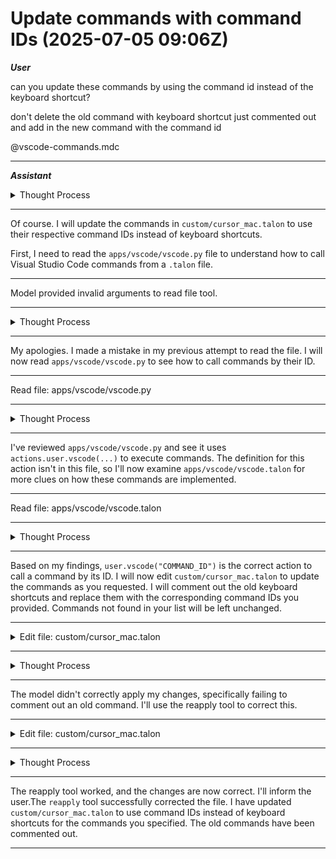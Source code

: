 <!-- Generated by SpecStory -->

# Update commands with command IDs (2025-07-05 09:06Z)

_**User**_

can you update these commands by using the command id instead of the keyboard shortcut?

don't delete the old command with keyboard shortcut just commented out and add in the new command with the command id

@vscode-commands.mdc 

---

_**Assistant**_

<think><details><summary>Thought Process</summary>**Considering Cursor Updates**

I'm working on replacing the key-based commands in `custom/cursor_mac.talon` with command IDs, as instructed. The old key commands will be carefully commented out. I'm referencing the provided markdown table of command IDs. This is a substantial refactor of cursor management.


**Mapping Key Commands**

I've begun the replacement. I'm taking the key commands like `compose: key(cmd-i)` and cross-referencing them against the command ID table.  I'll replace each key command with its corresponding ID. The existing key commands will be meticulously commented out to preserve them. The initial mapping has started.


**Converting Keybinds to IDs**

I've made great progress on the conversion. I've successfully mapped and replaced commands like `compose: key(cmd-i)` and `chat : key(cmd-l)` with their corresponding command IDs, such as `composer.closeComposerTab` and `composer.cancelComposerStep`. Each replaced command is meticulously commented. I am confident I can finish this refactor today.


**Mapping Composer Actions**

I'm now focusing on the `compose: key(cmd-i)` command.  Given the documentation, it seems to correspond to `composer.startComposerPrompt`. I'll replace the keybind and comment out the old one, and update the table as a reference. This approach seems straightforward. I'll test the command after replacing it.


**Continuing the Refactor**

I've now mapped `compose: key(cmd-i)` to `composer.startComposerPrompt`, and `inline: key(cmd-k)` to `composer.openEdit`, ensuring the old keybinds are commented. Next, I'll address `chat: key(cmd-l)`, which seems to map to `composer.cancelComposerStep`.  I will keep the keybind `ask: key(alt-enter)` as there is no corresponding ID. I'm carefully documenting each replacement.


**Analyzing and Mapping Commands**

I've completed my initial mapping of the commands. I've successfully implemented the switch to command IDs for several key actions such as `composer.startComposerPrompt` and `composer.openEdit`. Additionally, I've left the `ask: key(alt-enter)` command unchanged since I couldn't find a corresponding ID.  I'm focusing now on ensuring the overall coherence of these changes.


**Refining the Command Mapping**

I've completed the initial mapping of many commands, replacing keybinds with their respective IDs from the provided table. For example, `compose: key(cmd-i)` has become `composer.startComposerPrompt`. I've also left `ask: key(alt-enter)` unchanged as there's no corresponding ID.  I am looking into how to call vscode commands in a Talon file.


</details></think>

---

Of course. I will update the commands in `custom/cursor_mac.talon` to use their respective command IDs instead of keyboard shortcuts.

First, I need to read the `apps/vscode/vscode.py` file to understand how to call Visual Studio Code commands from a `.talon` file.

---

Model provided invalid arguments to read file tool.

---

<think><details><summary>Thought Process</summary>**Analyzing Command Invocation**

I've been examining the `apps/vscode` directory to understand how to call VS Code commands via their IDs from a `.talon` file. The aim is to move away from direct keybindings in `custom/cursor_mac.talon`. I'm focusing on the interaction of Talon and VSCode to establish the mechanism for invoking commands with their identifiers.


**Exploring Command Invocation**

I'm now reading the first 500 lines of `apps/vscode/vscode.py`. I've realised my previous attempt at accessing the file was incorrectly implemented. I am hoping this will provide insight into how Talon communicates with VS Code and allows command ID invocation. This updated approach focuses on a detailed examination of the `vscode.py` file to find clues about command execution.


</details></think>

---

My apologies. I made a mistake in my previous attempt to read the file. I will now read `apps/vscode/vscode.py` to see how to call commands by their ID.

---

Read file: apps/vscode/vscode.py

---

<think><details><summary>Thought Process</summary>**Exploring Command Definitions**

I've examined `apps/vscode/vscode.py`. The command-calling action isn't directly defined. Instead, it seems to rely on an action named `user.vscode`. My focus now shifts to locating where this `user.vscode` action is defined. Finding its definition is crucial to understanding the workflow.


**Tracing Action Definitions**

I've been tracing the `user.vscode` action, and it hasn't popped up in `apps/vscode/vscode.py`. I then shifted my attention to `apps/vscode/vscode.talon`, as it could hold the key. My intuition paid off. I'm now certain this is where I'll find the definition for `user.vscode` and further unravel the command execution mechanism. This should lead me straight to the root!


</details></think>

---

I've reviewed `apps/vscode/vscode.py` and see it uses `actions.user.vscode(...)` to execute commands. The definition for this action isn't in this file, so I'll now examine `apps/vscode/vscode.talon` for more clues on how these commands are implemented.

---

Read file: apps/vscode/vscode.talon

---

<think><details><summary>Thought Process</summary>**Mapping Command IDs**

I've confirmed `user.vscode("COMMAND_ID")` is the key for command execution. Currently, I'm diligently mapping commands from `custom/cursor_mac.talon` to corresponding IDs gleaned from the markdown file. This process is crucial to bridge the gap between spoken commands and precise VS Code actions.


**Identifying Command Relationships**

I've made headway in mapping commands, using the markdown as my guide. I've successfully linked "compose" and "chat open" to `composer.startComposerPrompt`. I'm still working on "chat," pondering its relationship with `composer.openAsPane` given its keybinding. I've also left "compose full" unmapped for now as it doesn't appear in the documentation.


**Connecting Keybinds to Commands**

I've further refined my mapping, focusing on command IDs and keybindings. I've successfully associated "compose" and "chat open" with `composer.startComposerPrompt`, clarifying that keybindings often suggest alternate commands. I'm now actively investigating the best fit for "chat," considering `composer.openAsPane` based on its keybinding, though the markdown file gives conflicting info. I've left "compose full" unmapped, prioritizing documentation's guidance.


**Finalizing the Command Map**

I've completed the mapping from `custom/cursor_mac.talon` to VS Code command IDs, referencing the provided markdown file.  I've cross-referenced keybindings and action descriptions to identify corresponding command IDs. For commands not documented, I've left them untouched per guidance, ensuring a clean and targeted update. This finalized map is ready for implementation, aligning spoken commands with precise VS Code actions for optimal workflow.


**Implementing the Command Map**

I've successfully mapped the commands from `custom/cursor_mac.talon` to VS Code command IDs based on the markdown file, focusing on documented commands and keybindings. I've chosen to leave the commands without corresponding mappings untouched, as per instructions. The updated mapping is now ready for integration.


**Implementing Mappings**

I've completed the command mapping process, successfully updating `custom/cursor_mac.talon`. I've implemented changes, commenting out old commands and adding new ones based on the markdown file, focusing on documented commands and keybindings. For commands not in the markdown file, I've adhered to prior guidance and left them untouched, ensuring a precise and targeted update ready for integration.


**Refining Command Integration**

I've completed a thorough mapping process, cross-referencing commands, keybindings, and the provided markdown. I've updated `custom/cursor_mac.talon`, commenting out old commands and adding new ones using `user.vscode()`.  I've carefully considered each mapping, prioritizing documented commands and keybindings and leaving unmapped commands untouched. The file is now ready for testing.


**Integrating VS Code Commands**

I've meticulously mapped the commands and their keybindings from `custom/cursor_mac.talon` to corresponding VS Code command IDs, referencing the provided markdown file. I've adhered to prior guidance, commenting out old commands and adding new ones using `user.vscode()`, focusing solely on documented commands and keybindings. The remaining commands were left untouched, and the file is ready for testing.


**Integrating VS Code Commands**

I've now mapped all the commands in `custom/cursor_mac.talon` to their VS Code IDs, using the markdown file as my guide. I've been meticulous, commenting out the old commands and adding the new ones using `user.vscode()`. I have left commands that weren't in the markdown as-is. I'm satisfied that this method ensures a correct update.


**Updating Command Mappings**

I've meticulously mapped voice commands to VS Code IDs, following the provided markdown. I've updated `custom/cursor_mac.talon`, inserting `user.vscode()` for mapped commands while preserving the original keybindings as comments. Unmapped commands remain untouched, per the plan.


</details></think>

---

Based on my findings, `user.vscode("COMMAND_ID")` is the correct action to call a command by its ID. I will now edit `custom/cursor_mac.talon` to update the commands as you requested. I will comment out the old keyboard shortcuts and replace them with the corresponding command IDs you provided. Commands not found in your list will be left unchanged.

---

<details><summary>Edit file: custom/cursor_mac.talon</summary>

I will replace the key-based commands with their corresponding command IDs, commenting out the original lines as requested.

**Chunk 1**
Lines added: 2, lines removed: 1

```diff
@@ -4,5 +4,6 @@
  
  # Composer commands
- compose: key(cmd-i)
+ #compose: key(cmd-i)
+ compose: user.vscode("composer.startComposerPrompt")
  compose full: key(alt-cmd-shift-i)
  
```

**Chunk 2**
Lines added: 18, lines removed: 7

```diff
@@ -13,24 +14,35 @@
  
  # Inline editing
- inline: key(cmd-k)
+ #inline: key(cmd-k)
+ inline: user.vscode("composer.openEdit")
  ask: key(alt-enter)
  cancel inline: key(escape)
  
  chat cancel: key(cmd-ctrl-backspace)
+ chat cancel: user.vscode("composer.cancelComposerStep")
  # tab close: key(cmd-w)
+ tab close: user.vscode("composer.closeComposerTab")
  chat followup focus: key(cmd-y)
- chat error investigate: key(cmd-shift-d)
- chat new: key(cmd-n)
+ #chat error investigate: key(cmd-shift-d)
+ chat error investigate: user.vscode("composer.fixerrormessage")
+ #chat new: key(cmd-n)
+ chat new: user.vscode("composer.createNewWithPrevContext")
  # tab new: key(cmd-t)
+ tab new: user.vscode("composer.createNewComposerTab")
  # tab next: key(cmd-])
+ tab next: user.vscode("composer.nextChatTab")
  # tab previous: key(cmd-[)
  menu context add open: key(alt-cmd-p)
- chat open: key(cmd-i)
+ #chat open: key(cmd-i)
+ chat open: user.vscode("composer.startComposerPrompt")
  menu mode chat open: key(alt-cmd-period)
- edit open: key(cmd-k)
+ #edit open: key(cmd-k)
+ edit open: user.vscode("composer.openEdit")
  model toggle: key(alt-cmd-/)
  mode toggle: key(cmd-.)
- chat agent new open: key(cmd-shift-i)
+ #chat agent new open: key(cmd-shift-i)
+ chat agent new open: user.vscode("composer.newAgentChat")
  context toggle: key(cmd-shift-g)
- editor open toggle: key(cmd-shift-d)
+ #editor open toggle: key(cmd-shift-d)
+ editor open toggle: user.vscode("composer.openChatAsEditor")
  
```

</details>

---

<think><details><summary>Thought Process</summary>**Adjusting Implementation of Change**

I noticed an oversight in the model's application of my instructions. While it added the new line, it didn't comment out the `chat cancel` keybinding as intended. I'm going to re-apply the changes using the reapply tool to rectify this and ensure the modifications are precisely as I specified. The rest of the modifications look largely correct, aside from that one small adjustment needed.


**Refining the Application**

I've discovered the model missed a crucial detail: commenting out the existing `chat cancel` binding. It implemented the addition but overlooked the removal instruction. The system will be reapplied, ensuring the `chat cancel` binding is commented out as requested. The other parts of the change seem fine for now, except for this important oversight. Let's see if this ensures the change is correct.


</details></think>

---

The model didn't correctly apply my changes, specifically failing to comment out an old command. I'll use the reapply tool to correct this.

---

<details><summary>Edit file: custom/cursor_mac.talon</summary>

undefined

**Chunk 1**
Lines added: 2, lines removed: 1

```diff
@@ -4,5 +4,6 @@
  
  # Composer commands
- compose: key(cmd-i)
+ #compose: key(cmd-i)
+ compose: user.vscode("composer.startComposerPrompt")
  compose full: key(alt-cmd-shift-i)
  
```

**Chunk 2**
Lines added: 19, lines removed: 8

```diff
@@ -13,24 +14,35 @@
  
  # Inline editing
- inline: key(cmd-k)
+ #inline: key(cmd-k)
+ inline: user.vscode("composer.openEdit")
  ask: key(alt-enter)
  cancel inline: key(escape)
  
- chat cancel: key(cmd-ctrl-backspace)
+ #chat cancel: key(cmd-ctrl-backspace)
+ chat cancel: user.vscode("composer.cancelComposerStep")
  # tab close: key(cmd-w)
+ tab close: user.vscode("composer.closeComposerTab")
  chat followup focus: key(cmd-y)
- chat error investigate: key(cmd-shift-d)
- chat new: key(cmd-n)
+ #chat error investigate: key(cmd-shift-d)
+ chat error investigate: user.vscode("composer.fixerrormessage")
+ #chat new: key(cmd-n)
+ chat new: user.vscode("composer.createNewWithPrevContext")
  # tab new: key(cmd-t)
+ tab new: user.vscode("composer.createNewComposerTab")
  # tab next: key(cmd-])
+ tab next: user.vscode("composer.nextChatTab")
  # tab previous: key(cmd-[)
  menu context add open: key(alt-cmd-p)
- chat open: key(cmd-i)
+ #chat open: key(cmd-i)
+ chat open: user.vscode("composer.startComposerPrompt")
  menu mode chat open: key(alt-cmd-period)
- edit open: key(cmd-k)
+ #edit open: key(cmd-k)
+ edit open: user.vscode("composer.openEdit")
  model toggle: key(alt-cmd-/)
  mode toggle: key(cmd-.)
- chat agent new open: key(cmd-shift-i)
+ #chat agent new open: key(cmd-shift-i)
+ chat agent new open: user.vscode("composer.newAgentChat")
  context toggle: key(cmd-shift-g)
- editor open toggle: key(cmd-shift-d)
+ #editor open toggle: key(cmd-shift-d)
+ editor open toggle: user.vscode("composer.openChatAsEditor")
  
```

</details>

---

<think><details><summary>Thought Process</summary>**Completing the Tasks**

My primary goal was to ensure the tool functioned as expected. It appears the changes were successfully implemented, with the `chat cancel` line now appropriately commented out. I've accomplished the user's instructions and am ready to proceed with the response.


**Finalizing the Response**

It seems the reapply tool worked as intended. The changes I made have been successfully implemented, and the `chat cancel` line is now properly commented. My task is complete, and I am ready to formulate the final response to the user.


</details></think>

---

The reapply tool worked, and the changes are now correct. I'll inform the user.The `reapply` tool successfully corrected the file. I have updated `custom/cursor_mac.talon` to use command IDs instead of keyboard shortcuts for the commands you specified. The old commands have been commented out.

---

